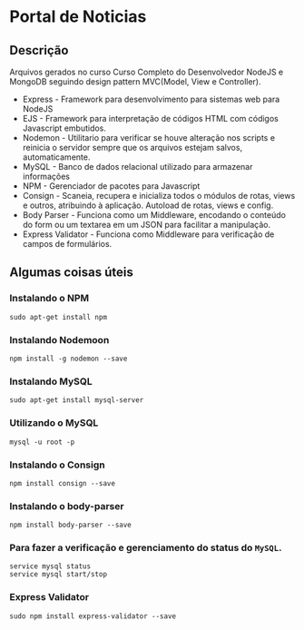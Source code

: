 # Portal de Noticias

## Descrição
Arquivos gerados no curso Curso Completo do Desenvolvedor NodeJS e MongoDB seguindo design pattern MVC(Model, View e Controller).

 - Express - Framework para desenvolvimento para sistemas web para NodeJS
 - EJS - Framework para interpretação de códigos HTML com códigos Javascript embutidos. 
 - Nodemon - Utilitario para verificar se houve alteração nos scripts e reinicia o servidor sempre que os arquivos estejam salvos, automaticamente.
 - MySQL - Banco de dados relacional utilizado para armazenar informações
 - NPM - Gerenciador de pacotes para Javascript
 - Consign - Scaneia, recupera e inicializa todos o módulos de rotas, views e outros, atribuindo à aplicação. Autoload de rotas, views e config.
 - Body Parser - Funciona como um Middleware, encodando o conteúdo do form ou um textarea em um JSON para facilitar a manipulação.
 - Express Validator - Funciona como Middleware para verificação de campos de formulários.

## Algumas coisas úteis

### Instalando o NPM
```shell
sudo apt-get install npm
```
### Instalando Nodemoon
```shell
npm install -g nodemon --save
```
### Instalando MySQL 
```shell
sudo apt-get install mysql-server
```
### Utilizando o MySQL
```shell
mysql -u root -p
```
### Instalando o Consign
```shell
npm install consign --save
``` 
### Instalando o body-parser
```shell
npm install body-parser --save
```
### Para fazer a verificação e gerenciamento do status do `MySQL`.
```shell
service mysql status
service mysql start/stop
```
### Express Validator
```shell
sudo npm install express-validator --save
```
